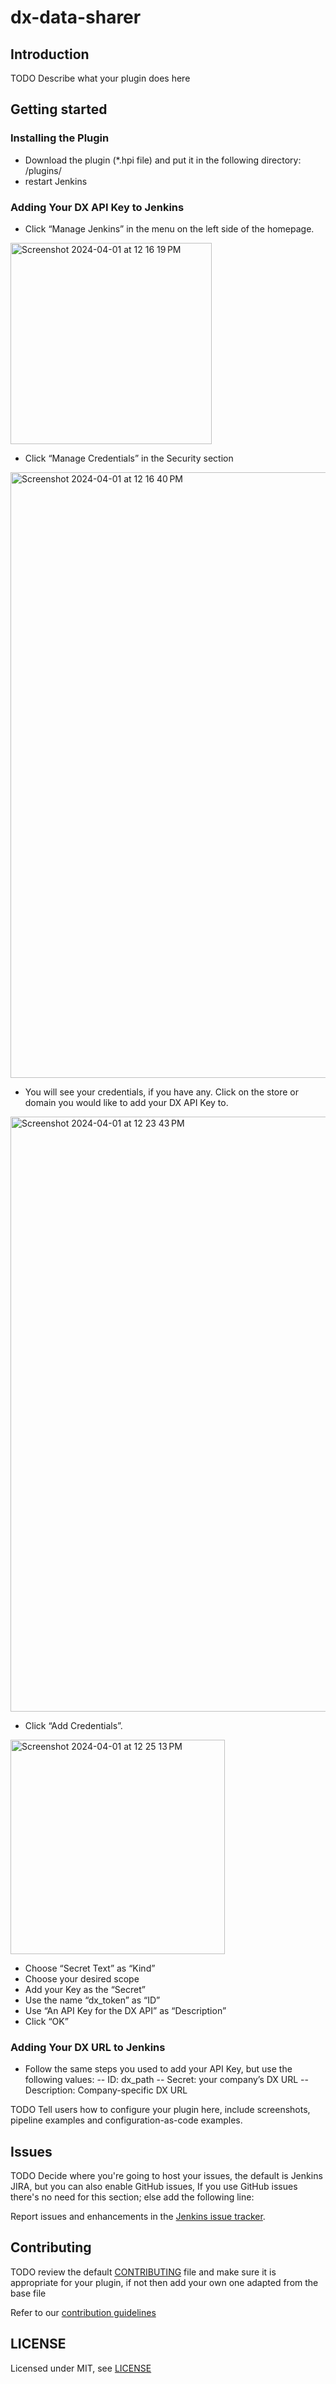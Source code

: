 # dx-data-sharer

## Introduction

TODO Describe what your plugin does here

## Getting started
### Installing the Plugin
- Download the plugin (*.hpi file) and put it in the following directory: <jenkinsHome>/plugins/
- restart Jenkins

### Adding Your DX API Key to Jenkins
- Click “Manage Jenkins” in the menu on the left side of the homepage.
<img width="322" alt="Screenshot 2024-04-01 at 12 16 19 PM" src="https://github.com/mattilavan/jenkins-plugins/assets/44679211/670767a6-6acc-4da0-9596-e32b7e8dbcc5">

- Click “Manage Credentials” in the Security section
<img width="969" alt="Screenshot 2024-04-01 at 12 16 40 PM" src="https://github.com/mattilavan/jenkins-plugins/assets/44679211/ab07cd71-d6aa-4a55-87c8-349c196b538d">

- You will see your credentials, if you have any. Click on the store or domain you would like to add your DX API Key to.
<img width="952" alt="Screenshot 2024-04-01 at 12 23 43 PM" src="https://github.com/mattilavan/jenkins-plugins/assets/44679211/185658c3-feb7-4a33-8712-7bca499cf013">

- Click “Add Credentials”.
<img width="343" alt="Screenshot 2024-04-01 at 12 25 13 PM" src="https://github.com/mattilavan/jenkins-plugins/assets/44679211/3b2be1f0-e341-4de3-bf65-0947408cce73">

- Choose “Secret Text” as “Kind”
- Choose your desired scope
- Add your Key as the “Secret”
- Use the name “dx_token” as “ID”
- Use “An API Key for the DX API” as “Description”
- Click “OK”

### Adding Your DX URL to Jenkins
- Follow the same steps you used to add your API Key, but use the following values:
-- ID: dx_path
-- Secret: your company’s DX URL
-- Description: Company-specific DX URL



TODO Tell users how to configure your plugin here, include screenshots, pipeline examples and
configuration-as-code examples.

## Issues

TODO Decide where you're going to host your issues, the default is Jenkins JIRA, but you can also enable GitHub issues,
If you use GitHub issues there's no need for this section; else add the following line:

Report issues and enhancements in the [Jenkins issue tracker](https://issues.jenkins.io/).

## Contributing

TODO review the default [CONTRIBUTING](https://github.com/jenkinsci/.github/blob/master/CONTRIBUTING.md) file and make sure it is appropriate for your plugin, if not then add your own one adapted from the base file

Refer to our [contribution guidelines](https://github.com/jenkinsci/.github/blob/master/CONTRIBUTING.md)

## LICENSE

Licensed under MIT, see [LICENSE](LICENSE.md)

